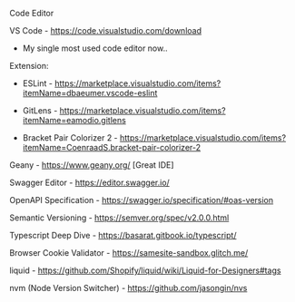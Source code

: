 Code Editor

VS Code - https://code.visualstudio.com/download

* My single most used code editor now.. 

Extension: 

* ESLint - https://marketplace.visualstudio.com/items?itemName=dbaeumer.vscode-eslint

* GitLens - https://marketplace.visualstudio.com/items?itemName=eamodio.gitlens 

* Bracket Pair Colorizer 2 - https://marketplace.visualstudio.com/items?itemName=CoenraadS.bracket-pair-colorizer-2

Geany - https://www.geany.org/ [Great IDE]

Swagger Editor - https://editor.swagger.io/

OpenAPI Specification - https://swagger.io/specification/#oas-version

Semantic Versioning - https://semver.org/spec/v2.0.0.html

Typescript Deep Dive - https://basarat.gitbook.io/typescript/

Browser Cookie Validator - https://samesite-sandbox.glitch.me/

liquid - https://github.com/Shopify/liquid/wiki/Liquid-for-Designers#tags

nvm (Node Version Switcher) - https://github.com/jasongin/nvs

